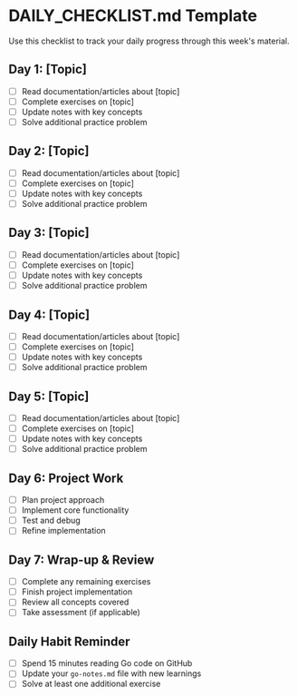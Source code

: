 # DAILY_CHECKLIST.md Template

Use this checklist to track your daily progress through this week's material.

## Day 1: [Topic]
- [ ] Read documentation/articles about [topic]
- [ ] Complete exercises on [topic]
- [ ] Update notes with key concepts
- [ ] Solve additional practice problem

## Day 2: [Topic]
- [ ] Read documentation/articles about [topic]
- [ ] Complete exercises on [topic]
- [ ] Update notes with key concepts
- [ ] Solve additional practice problem

## Day 3: [Topic]
- [ ] Read documentation/articles about [topic]
- [ ] Complete exercises on [topic]
- [ ] Update notes with key concepts
- [ ] Solve additional practice problem

## Day 4: [Topic]
- [ ] Read documentation/articles about [topic]
- [ ] Complete exercises on [topic]
- [ ] Update notes with key concepts
- [ ] Solve additional practice problem

## Day 5: [Topic]
- [ ] Read documentation/articles about [topic]
- [ ] Complete exercises on [topic]
- [ ] Update notes with key concepts
- [ ] Solve additional practice problem

## Day 6: Project Work
- [ ] Plan project approach
- [ ] Implement core functionality
- [ ] Test and debug
- [ ] Refine implementation

## Day 7: Wrap-up & Review
- [ ] Complete any remaining exercises
- [ ] Finish project implementation
- [ ] Review all concepts covered
- [ ] Take assessment (if applicable)

## Daily Habit Reminder
- [ ] Spend 15 minutes reading Go code on GitHub
- [ ] Update your `go-notes.md` file with new learnings
- [ ] Solve at least one additional exercise
